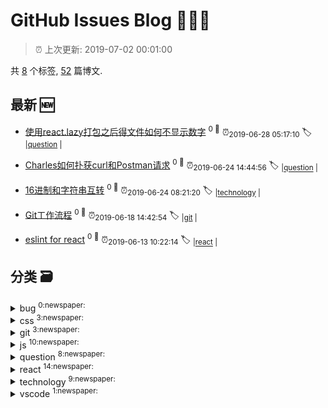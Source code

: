 
# GitHub Issues Blog :tada::tada::tada:
    
> :alarm_clock: 上次更新: 2019-07-02 00:01:00
    
共 [8](https://github.com/xuya227939/blog/labels) 个标签, [52](https://github.com/xuya227939/blog/issues) 篇博文.
## 最新 :new: 
- [使用react.lazy打包之后得文件如何不显示数字](https://github.com/xuya227939/blog/issues/67) <sup>0 :speech_balloon:</sup>  			 :alarm_clock:<sub>2019-06-28 05:17:10</sub> 
 :label: 	<sub>|</sub><sub>[question](https://github.com/xuya227939/blog/labels/question)	|	</sub>

- [Charles如何扑获curl和Postman请求](https://github.com/xuya227939/blog/issues/66) <sup>0 :speech_balloon:</sup>  			 :alarm_clock:<sub>2019-06-24 14:44:56</sub> 
 :label: 	<sub>|</sub><sub>[question](https://github.com/xuya227939/blog/labels/question)	|	</sub>

- [16进制和字符串互转](https://github.com/xuya227939/blog/issues/65) <sup>0 :speech_balloon:</sup>  			 :alarm_clock:<sub>2019-06-24 08:21:20</sub> 
 :label: 	<sub>|</sub><sub>[technology](https://github.com/xuya227939/blog/labels/technology)	|	</sub>

- [Git工作流程](https://github.com/xuya227939/blog/issues/64) <sup>0 :speech_balloon:</sup>  			 :alarm_clock:<sub>2019-06-18 14:42:54</sub> 
 :label: 	<sub>|</sub><sub>[git](https://github.com/xuya227939/blog/labels/git)	|	</sub>

- [eslint for react](https://github.com/xuya227939/blog/issues/63) <sup>0 :speech_balloon:</sup>  			 :alarm_clock:<sub>2019-06-13 10:22:14</sub> 
 :label: 	<sub>|</sub><sub>[react](https://github.com/xuya227939/blog/labels/react)	|	</sub>

## 分类  :card_file_box: 

<details>
<summary>bug	<sup>0:newspaper:</sup></summary>



</details>

<details>
<summary>css	<sup>3:newspaper:</sup></summary>

- [垂直居中](https://github.com/xuya227939/blog/issues/32)  <sup>0 :speech_balloon:</sup>  	 :alarm_clock:<sub>2018-09-27 11:14:57</sub> 
- [水平居中](https://github.com/xuya227939/blog/issues/31)  <sup>0 :speech_balloon:</sup>  	 :alarm_clock:<sub>2018-09-27 11:14:10</sub> 
- [CSS盒模型](https://github.com/xuya227939/blog/issues/21)  <sup>0 :speech_balloon:</sup>  	 :alarm_clock:<sub>2018-07-23 07:20:49</sub> 


</details>

<details>
<summary>git	<sup>3:newspaper:</sup></summary>

- [Git工作流程](https://github.com/xuya227939/blog/issues/64)  <sup>0 :speech_balloon:</sup>  	 :alarm_clock:<sub>2019-06-18 14:42:54</sub> 
- [Git常用命令](https://github.com/xuya227939/blog/issues/36)  <sup>0 :speech_balloon:</sup>  	 :alarm_clock:<sub>2018-11-04 09:34:11</sub> 
- [github本地配置和全局配置](https://github.com/xuya227939/blog/issues/35)  <sup>0 :speech_balloon:</sup>  	 :alarm_clock:<sub>2018-10-25 08:43:53</sub> 


</details>

<details>
<summary>js	<sup>10:newspaper:</sup></summary>

- [js实现deepCopy](https://github.com/xuya227939/blog/issues/46)  <sup>0 :speech_balloon:</sup>  	 :alarm_clock:<sub>2019-03-12 02:18:02</sub> 
- [精通Js(持续更新)](https://github.com/xuya227939/blog/issues/40)  <sup>0 :speech_balloon:</sup>  	 :alarm_clock:<sub>2018-12-21 03:26:56</sub> 
- [javascript 运行机制类文章](https://github.com/xuya227939/blog/issues/33)  <sup>0 :speech_balloon:</sup>  	 :alarm_clock:<sub>2018-09-29 06:51:02</sub> 
- [es6知识点](https://github.com/xuya227939/blog/issues/28)  <sup>0 :speech_balloon:</sup>  	 :alarm_clock:<sub>2018-08-30 12:12:45</sub> 
- [JS垃圾回收机制](https://github.com/xuya227939/blog/issues/22)  <sup>0 :speech_balloon:</sup>  	 :alarm_clock:<sub>2018-07-23 07:30:03</sub> 
- [Js实现队列](https://github.com/xuya227939/blog/issues/20)  <sup>0 :speech_balloon:</sup>  	 :alarm_clock:<sub>2018-07-19 02:08:43</sub> 
- [Js实现出入栈操作](https://github.com/xuya227939/blog/issues/18)  <sup>0 :speech_balloon:</sup>  	 :alarm_clock:<sub>2018-07-18 01:22:58</sub> 
- [Js实现列表操作](https://github.com/xuya227939/blog/issues/17)  <sup>0 :speech_balloon:</sup>  	 :alarm_clock:<sub>2018-07-17 08:54:16</sub> 
- [Js实现各种排序](https://github.com/xuya227939/blog/issues/16)  <sup>0 :speech_balloon:</sup>  	 :alarm_clock:<sub>2018-07-16 03:23:52</sub> 
- [Js实现斐波那契数列](https://github.com/xuya227939/blog/issues/15)  <sup>0 :speech_balloon:</sup>  	 :alarm_clock:<sub>2018-07-16 03:05:07</sub> 


</details>

<details>
<summary>question	<sup>8:newspaper:</sup></summary>

- [使用react.lazy打包之后得文件如何不显示数字](https://github.com/xuya227939/blog/issues/67)  <sup>0 :speech_balloon:</sup>  	 :alarm_clock:<sub>2019-06-28 05:17:10</sub> 
- [Charles如何扑获curl和Postman请求](https://github.com/xuya227939/blog/issues/66)  <sup>0 :speech_balloon:</sup>  	 :alarm_clock:<sub>2019-06-24 14:44:56</sub> 
- [使用Sourcetree 提示需要输入密码(mac)](https://github.com/xuya227939/blog/issues/62)  <sup>0 :speech_balloon:</sup>  	 :alarm_clock:<sub>2019-06-10 03:30:47</sub> 
- [ERR_SSL_PROTOCOL_ERROR](https://github.com/xuya227939/blog/issues/53)  <sup>0 :speech_balloon:</sup>  	 :alarm_clock:<sub>2019-05-12 12:15:52</sub> 
- [PhantomJS not found on PATH](https://github.com/xuya227939/blog/issues/51)  <sup>0 :speech_balloon:</sup>  	 :alarm_clock:<sub>2019-05-06 08:02:32</sub> 
- [阿里云oss如何通过node.js上传图片](https://github.com/xuya227939/blog/issues/49)  <sup>0 :speech_balloon:</sup>  	 :alarm_clock:<sub>2019-03-29 03:45:46</sub> 
- [Could not execute GraphicsMagick/ImageMagick](https://github.com/xuya227939/blog/issues/14)  <sup>0 :speech_balloon:</sup>  	 :alarm_clock:<sub>2018-06-27 01:35:12</sub> 
- [Nginx&node.js&express配置https](https://github.com/xuya227939/blog/issues/12)  <sup>0 :speech_balloon:</sup>  	 :alarm_clock:<sub>2018-06-25 09:19:07</sub> 


</details>

<details>
<summary>react	<sup>14:newspaper:</sup></summary>

- [eslint for react](https://github.com/xuya227939/blog/issues/63)  <sup>0 :speech_balloon:</sup>  	 :alarm_clock:<sub>2019-06-13 10:22:14</sub> 
- [一款基于react开源的ui库（仅供参考，莫用与生产。）](https://github.com/xuya227939/blog/issues/48)  <sup>0 :speech_balloon:</sup>  	 :alarm_clock:<sub>2019-03-26 08:12:24</sub> 
- [前端技术架构选型](https://github.com/xuya227939/blog/issues/37)  <sup>0 :speech_balloon:</sup>  	 :alarm_clock:<sub>2018-11-20 09:46:12</sub> 
- [React原理](https://github.com/xuya227939/blog/issues/26)  <sup>0 :speech_balloon:</sup>  	 :alarm_clock:<sub>2018-07-31 06:26:38</sub> 
- [Redux原理](https://github.com/xuya227939/blog/issues/25)  <sup>0 :speech_balloon:</sup>  	 :alarm_clock:<sub>2018-07-30 03:24:30</sub> 
- [React如何进行上传图片](https://github.com/xuya227939/blog/issues/11)  <sup>0 :speech_balloon:</sup>  	 :alarm_clock:<sub>2018-06-15 08:16:03</sub> 
- [React全家桶建站教程-发布](https://github.com/xuya227939/blog/issues/10)  <sup>2 :speech_balloon:</sup>  	 :alarm_clock:<sub>2018-06-08 02:21:42</sub> 
- [React全家桶建站教程-Redux&Saga](https://github.com/xuya227939/blog/issues/7)  <sup>0 :speech_balloon:</sup>  	 :alarm_clock:<sub>2018-06-08 02:16:34</sub> 
- [React全家桶建站教程-Router](https://github.com/xuya227939/blog/issues/6)  <sup>0 :speech_balloon:</sup>  	 :alarm_clock:<sub>2018-06-08 02:16:04</sub> 
- [React全家桶建站教程-Webpack](https://github.com/xuya227939/blog/issues/5)  <sup>0 :speech_balloon:</sup>  	 :alarm_clock:<sub>2018-06-08 01:47:55</sub> 
- [React全家桶建站教程-React&Ant](https://github.com/xuya227939/blog/issues/4)  <sup>0 :speech_balloon:</sup>  	 :alarm_clock:<sub>2018-06-08 00:57:25</sub> 
- [React全家桶建站教程-Nginx](https://github.com/xuya227939/blog/issues/3)  <sup>0 :speech_balloon:</sup>  	 :alarm_clock:<sub>2018-06-07 05:41:45</sub> 
- [React全家桶建站教程-Express](https://github.com/xuya227939/blog/issues/2)  <sup>0 :speech_balloon:</sup>  	 :alarm_clock:<sub>2018-06-07 03:37:22</sub> 
- [React全家桶建站教程-必看](https://github.com/xuya227939/blog/issues/1)  <sup>0 :speech_balloon:</sup>  	 :alarm_clock:<sub>2018-06-07 02:32:34</sub> 


</details>

<details>
<summary>technology	<sup>9:newspaper:</sup></summary>

- [16进制和字符串互转](https://github.com/xuya227939/blog/issues/65)  <sup>0 :speech_balloon:</sup>  	 :alarm_clock:<sub>2019-06-24 08:21:20</sub> 
- [babel6升级7](https://github.com/xuya227939/blog/issues/60)  <sup>0 :speech_balloon:</sup>  	 :alarm_clock:<sub>2019-06-05 05:25:00</sub> 
- [weex封装dialog源码，支持自定义内容](https://github.com/xuya227939/blog/issues/45)  <sup>0 :speech_balloon:</sup>  	 :alarm_clock:<sub>2019-03-09 00:41:04</sub> 
- [ant-design表格列拖拽，部分源码](https://github.com/xuya227939/blog/issues/44)  <sup>0 :speech_balloon:</sup>  	 :alarm_clock:<sub>2019-01-09 14:50:08</sub> 
- [前端如何支持pdf、excel、word在线预览](https://github.com/xuya227939/blog/issues/42)  <sup>0 :speech_balloon:</sup>  	 :alarm_clock:<sub>2018-12-27 07:54:14</sub> 
- [图片和文件预览组件(部分源码)，可拖动，缩小，放大。](https://github.com/xuya227939/blog/issues/41)  <sup>0 :speech_balloon:</sup>  	 :alarm_clock:<sub>2018-12-26 07:05:59</sub> 
- [修改滚动条样式](https://github.com/xuya227939/blog/issues/30)  <sup>0 :speech_balloon:</sup>  	 :alarm_clock:<sub>2018-09-20 12:02:42</sub> 
- [跨域](https://github.com/xuya227939/blog/issues/29)  <sup>0 :speech_balloon:</sup>  	 :alarm_clock:<sub>2018-09-17 13:52:56</sub> 
- [网站性能优化几个点](https://github.com/xuya227939/blog/issues/27)  <sup>0 :speech_balloon:</sup>  	 :alarm_clock:<sub>2018-08-16 02:18:12</sub> 


</details>

<details>
<summary>vscode	<sup>1:newspaper:</sup></summary>

- [vscode 自定义配置sublime主题色](https://github.com/xuya227939/blog/issues/52)  <sup>0 :speech_balloon:</sup>  	 :alarm_clock:<sub>2019-05-07 02:31:15</sub> 


</details>
